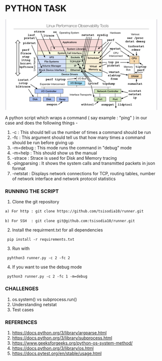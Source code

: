 # PYTHON TASK 

![Linux Tools](Linux.jpg)

A python script which wraps a command ( say example : "ping" ) in our case and does the following things -

1) -c           : This should tell us the number of times a command should be run
2) -fc          : This argument should tell us that how many times a command should be run before giving up
3) -m=debug     : This mode runs the command in "debug" mode
4) -m=help      : This should show us the manual
5) -strace      : Strace is used for Disk and Memory tracing
6) -pingparsing : It shows the system calls and transmitted packets in json format
7) -netstat     : Displays network connections for TCP, routing tables, number of network interface and network protocol statistics
### RUNNING THE SCRIPT

1) Clone the git repository
```
a) For http : git clone https://github.com/tsisodia10/runner.git

b) For SSH  : git clone git@github.com:tsisodia10/runner.git
```

2) Install the requirment.txt for all dependencies
```
 pip install -r requirements.txt
```

3) Run with
```
 pyhthon3 runner.py -c 2 -fc 2
```

4) If you want to use the debug mode 
```
 python3 runner.py -c 2 -fc 1 -m=debug
```

### CHALLENGES

1) os.system() vs subprocess.run()
2) Understanding netstat
3) Test cases

### REFERENCES 

1) https://docs.python.org/3/library/argparse.html
2) https://docs.python.org/3/library/subprocess.html
3) https://www.geeksforgeeks.org/python-os-system-method/
4) https://docs.python.org/3/library/os.html
5) https://docs.pytest.org/en/stable/usage.html